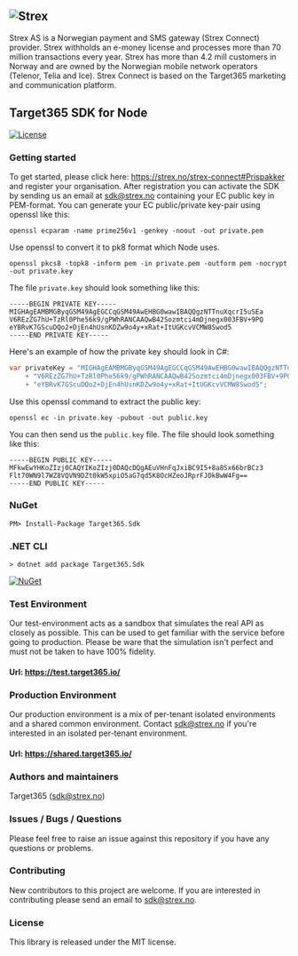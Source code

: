 ## ![Strex](https://github.com/Target365/sdk-for-php/raw/master/strex.png "Strex")
Strex AS is a Norwegian payment and SMS gateway (Strex Connect) provider. Strex withholds an e-money license and processes more than 70 million transactions every year. Strex has more than 4.2 mill customers in Norway and are owned by the Norwegian mobile network operators (Telenor, Telia and Ice). Strex Connect is based on the Target365 marketing and communication platform.
## Target365 SDK for Node
[![License](https://img.shields.io/github/license/Target365/sdk-for-node.svg?style=flat)](https://opensource.org/licenses/MIT)

### Getting started
To get started, please click here: https://strex.no/strex-connect#Prispakker and register your organisation. 
After registration you can activate the SDK by sending us an email at <sdk@strex.no> containing your EC public key in PEM-format.
You can generate your EC public/private key-pair using openssl like this:
```
openssl ecparam -name prime256v1 -genkey -noout -out private.pem
```
Use openssl to convert it to pk8 format which Node uses.
```
openssl pkcs8 -topk8 -inform pem -in private.pem -outform pem -nocrypt -out private.key
```
The file `private.key` should look something like this:
```
-----BEGIN PRIVATE KEY-----
MIGHAgEAMBMGByqGSM49AgEGCCqGSM49AwEHBG0wawIBAQQgzNTTnuXqcrI5uSEa
V6REzZG7hU+TzRl0Phe56k9/gPWhRANCAAQwB42Sozmtci4mDjnegx003FBV+9PQ
eYBRvK7GScuDQo2+DjEn4hUsnKDZw9o4y+xRat+ItUGKcvVCMW8Swod5
-----END PRIVATE KEY-----
```

Here's an example of how the private key should look in C#:
```C#
var privateKey = "MIGHAgEAMBMGByqGSM49AgEGCCqGSM49AwEHBG0wawIBAQQgzNTTnuXqcrI5uSEa"
    + "V6REzZG7hU+TzRl0Phe56k9/gPWhRANCAAQwB42Sozmtci4mDjnegx003FBV+9PQ"
    + "eYBRvK7GScuDQo2+DjEn4hUsnKDZw9o4y+xRat+ItUGKcvVCMW8Swod5";
```

Use this openssl command to extract the public key:
```
openssl ec -in private.key -pubout -out public.key
```
You can then send us the `public.key` file. The file should look something like this:
```
-----BEGIN PUBLIC KEY-----
MFkwEwYHKoZIzj0CAQYIKoZIzj0DAQcDQgAEuVHnFqJxiBC9I5+8a8Sx66brBCz3
Flt70WN9l7WZ8VQVN9DZt0kW5xpiO5aG7qd5K8OcHZeoJRprFJOkBwW4Fg==
-----END PUBLIC KEY-----
```

### NuGet
```
PM> Install-Package Target365.Sdk
```

### .NET CLI
```
> dotnet add package Target365.Sdk
```
[![NuGet](https://buildstats.info/nuget/target365.sdk)](https://www.nuget.org/packages/Target365.Sdk)

### Test Environment
Our test-environment acts as a sandbox that simulates the real API as closely as possible. This can be used to get familiar with the service before going to production. Please be ware that the simulation isn't perfect and must not be taken to have 100% fidelity.

#### Url: https://test.target365.io/

### Production Environment
Our production environment is a mix of per-tenant isolated environments and a shared common environment. Contact <sdk@strex.no> if you're interested in an isolated per-tenant environment.

#### Url: https://shared.target365.io/

### Authors and maintainers
Target365 (<sdk@strex.no>)

### Issues / Bugs / Questions
Please feel free to raise an issue against this repository if you have any questions or problems.

### Contributing
New contributors to this project are welcome. If you are interested in contributing please
send an email to sdk@strex.no.

### License
This library is released under the MIT license.
